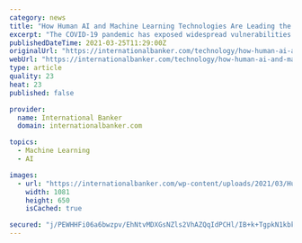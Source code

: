 ```yaml
---
category: news
title: "How Human AI and Machine Learning Technologies Are Leading the Fight Against Money Laundering and Financial Crime in 2021 and Beyond"
excerpt: "The COVID-19 pandemic has exposed widespread vulnerabilities as compliance teams seek to manage remote employees spread across the world; regulators and governments are tightening restrictions; and technology is advancing at breakneck speed in a bid to keep pace with the increasingly sophisticated methods being used by financial criminals."
publishedDateTime: 2021-03-25T11:29:00Z
originalUrl: "https://internationalbanker.com/technology/how-human-ai-and-machine-learning-technologies-are-leading-the-fight-against-money-laundering-and-financial-crime-in-2021-and-beyond/"
webUrl: "https://internationalbanker.com/technology/how-human-ai-and-machine-learning-technologies-are-leading-the-fight-against-money-laundering-and-financial-crime-in-2021-and-beyond/"
type: article
quality: 23
heat: 23
published: false

provider:
  name: International Banker
  domain: internationalbanker.com

topics:
  - Machine Learning
  - AI

images:
  - url: "https://internationalbanker.com/wp-content/uploads/2021/03/Human-AI.png"
    width: 1081
    height: 650
    isCached: true

secured: "j/PEWHHFi06a6bwzpv/EhNtvMDXGsNZls2VhAZQqIdPCHl/IB+k+TgpkN1kbkIswLI/heD9ZgLJAvsPazk3pu4dnBrcRZse2xiqCeOLpbcXC0LzWvcJgJvuZfiCEAQNz5ZLtTAUgVLw8YzghLEwTq3U3zBoJyyBvW3Xw9V7dbCExubvXOfmE07puuGy6nJm1TeSMQKyzd81qtZ5VsoVcg+BGh9wTVwn8z89fBCwxgYwiOLomSw5O0o6JezNgh0dLLuXEPVO1w24d44P23nFULFt1lmiEJnJ80xkCL73MJif55gnlUQMeGnyMx+ARLJm+dA6tEF6+55UA/UH/9uO8zNzqBOyqA9shTUNGvfTkF6s=;mTNSR+XeQH8XeJsBkTFkQg=="
---
```


